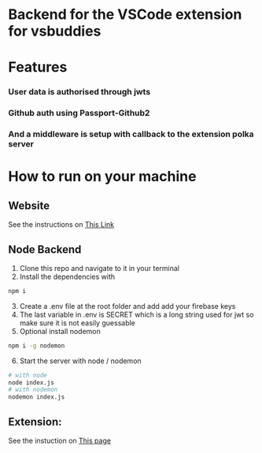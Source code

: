 # Backend for the VSCode extension for vsbuddies

# Features
### User data is authorised through jwts
### Github auth using Passport-Github2
### And a middleware is setup with callback to the extension polka server

# How to run on your machine
## Website
See the instructions on [This Link](https://github.com/Lohit244/vsbuddies-website)
## Node Backend 
1. Clone this repo and navigate to it in your terminal
2. Install the dependencies with

```bash
npm i 
```
3. Create a .env file at the root folder and add add your firebase keys
4. The last variable in .env is SECRET which is a long string used for jwt so make sure it is not easily guessable
5. Optional install nodemon 
```bash
npm i -g nodemon
```
6. Start the server with node / nodemon
```bash
# with node
node index.js
# with nodemon
nodemon index.js
```
## Extension:
See the instuction on [This page](https://github.com/Lohit244/vsbuddiesExtension)
